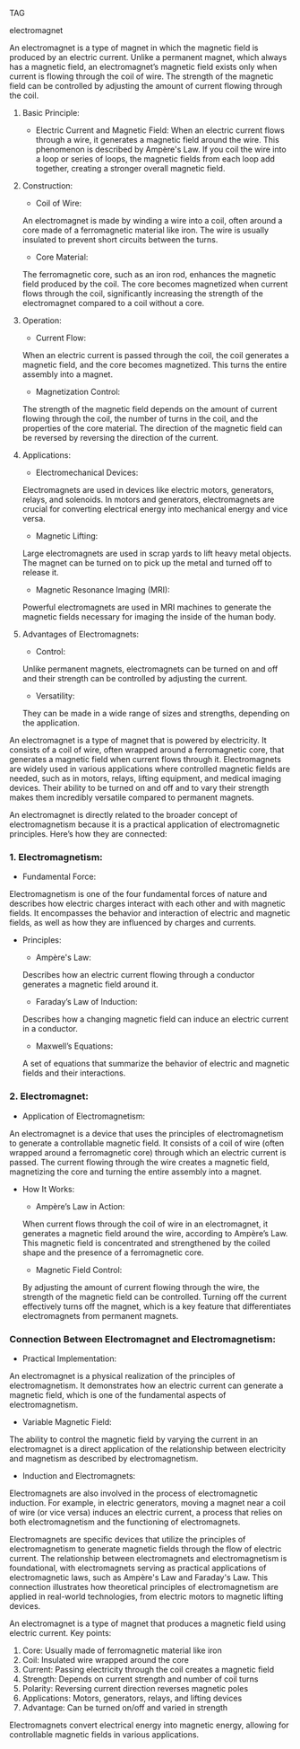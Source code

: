 TAG

electromagnet

An electromagnet is a type of magnet in which the magnetic field is produced by an electric current. Unlike a permanent magnet, which always has a magnetic field, an electromagnet’s magnetic field exists only when current is flowing through the coil of wire. The strength of the magnetic field can be controlled by adjusting the amount of current flowing through the coil.

1. Basic Principle:

   - Electric Current and Magnetic Field: When an electric current flows through a wire, it generates a magnetic field around the wire. This phenomenon is described by Ampère's Law. If you coil the wire into a loop or series of loops, the magnetic fields from each loop add together, creating a stronger overall magnetic field.

2. Construction:

   - Coil of Wire:

   An electromagnet is  made by winding a wire into a coil, often around a core made of a ferromagnetic material like iron. The wire is usually insulated to prevent short circuits between the turns.

   - Core Material:

   The ferromagnetic core, such as an iron rod, enhances the magnetic field produced by the coil. The core becomes magnetized when current flows through the coil, significantly increasing the strength of the electromagnet compared to a coil without a core.

3. Operation:

   - Current Flow:

   When an electric current is passed through the coil, the coil generates a magnetic field, and the core becomes magnetized. This turns the entire assembly into a magnet.

   - Magnetization Control:

   The strength of the magnetic field depends on the amount of current flowing through the coil, the number of turns in the coil, and the properties of the core material. The direction of the magnetic field can be reversed by reversing the direction of the current.

4. Applications:

   - Electromechanical Devices:

   Electromagnets are used in devices like electric motors, generators, relays, and solenoids. In motors and generators, electromagnets are crucial for converting electrical energy into mechanical energy and vice versa.

   - Magnetic Lifting:

   Large electromagnets are used in scrap yards to lift heavy metal objects. The magnet can be turned on to pick up the metal and turned off to release it.

   - Magnetic Resonance Imaging (MRI):

   Powerful electromagnets are used in MRI machines to generate the magnetic fields necessary for imaging the inside of the human body.

5. Advantages of Electromagnets:

   - Control:

   Unlike permanent magnets, electromagnets can be turned on and off and their strength can be controlled by adjusting the current.

   - Versatility:

   They can be made in a wide range of sizes and strengths, depending on the application.

An electromagnet is a type of magnet that is powered by electricity. It consists of a coil of wire, often wrapped around a ferromagnetic core, that generates a magnetic field when current flows through it. Electromagnets are widely used in various applications where controlled magnetic fields are needed, such as in motors, relays, lifting equipment, and medical imaging devices. Their ability to be turned on and off and to vary their strength makes them incredibly versatile compared to permanent magnets.

An electromagnet is directly related to the broader concept of electromagnetism because it is a practical application of electromagnetic principles. Here’s how they are connected:

### 1. Electromagnetism:

   - Fundamental Force:

   Electromagnetism is one of the four fundamental forces of nature and describes how electric charges interact with each other and with magnetic fields. It encompasses the behavior and interaction of electric and magnetic fields, as well as how they are influenced by charges and currents.

   - Principles:

     - Ampère's Law:

     Describes how an electric current flowing through a conductor generates a magnetic field around it.

     - Faraday’s Law of Induction:

     Describes how a changing magnetic field can induce an electric current in a conductor.

     - Maxwell’s Equations:

     A set of equations that summarize the behavior of electric and magnetic fields and their interactions.

### 2. Electromagnet:

   - Application of Electromagnetism:

   An electromagnet is a device that uses the principles of electromagnetism to generate a controllable magnetic field. It consists of a coil of wire (often wrapped around a ferromagnetic core) through which an electric current is passed. The current flowing through the wire creates a magnetic field, magnetizing the core and turning the entire assembly into a magnet.

   - How It Works:

     - Ampère’s Law in Action:

     When current flows through the coil of wire in an electromagnet, it generates a magnetic field around the wire, according to Ampère’s Law. This magnetic field is concentrated and strengthened by the coiled shape and the presence of a ferromagnetic core.

     - Magnetic Field Control:

     By adjusting the amount of current flowing through the wire, the strength of the magnetic field can be controlled. Turning off the current effectively turns off the magnet, which is a key feature that differentiates electromagnets from permanent magnets.

### Connection Between Electromagnet and Electromagnetism:

- Practical Implementation:

An electromagnet is a physical realization of the principles of electromagnetism. It demonstrates how an electric current can generate a magnetic field, which is one of the fundamental aspects of electromagnetism.

- Variable Magnetic Field:

The ability to control the magnetic field by varying the current in an electromagnet is a direct application of the relationship between electricity and magnetism as described by electromagnetism.

- Induction and Electromagnets:

Electromagnets are also involved in the process of electromagnetic induction. For example, in electric generators, moving a magnet near a coil of wire (or vice versa) induces an electric current, a process that relies on both electromagnetism and the functioning of electromagnets.

Electromagnets are specific devices that utilize the principles of electromagnetism to generate magnetic fields through the flow of electric current. The relationship between electromagnets and electromagnetism is foundational, with electromagnets serving as practical applications of electromagnetic laws, such as Ampère's Law and Faraday's Law. This connection illustrates how theoretical principles of electromagnetism are applied in real-world technologies, from electric motors to magnetic lifting devices.

An electromagnet is a type of magnet that produces a magnetic field using electric current. Key points:

1. Core: Usually made of ferromagnetic material like iron
2. Coil: Insulated wire wrapped around the core
3. Current: Passing electricity through the coil creates a magnetic field
4. Strength: Depends on current strength and number of coil turns
5. Polarity: Reversing current direction reverses magnetic poles
6. Applications: Motors, generators, relays, and lifting devices
7. Advantage: Can be turned on/off and varied in strength

Electromagnets convert electrical energy into magnetic energy, allowing for controllable magnetic fields in various applications.
